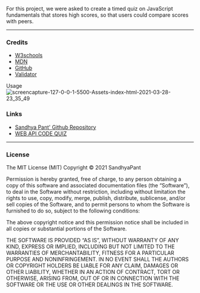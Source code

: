 For this project, we were asked to create a timed quiz on JavaScript fundamentals that stores high scores, so that users could compare scores with peers.



***
### __Credits__

- [W3schools](https://www.w3schools.com/)
- [MDN](https://developer.mozilla.org/en-US/docs/Web/CSS/CSS_Selectors)
- [GitHub](https://coding-boot-camp.github.io/full-stack/github/professional-readme-guide)
- [Validator](https://validator.w3.org/)


Usage
![screencapture-127-0-0-1-5500-Assets-index-html-2021-03-28-23_35_49](https://user-images.githubusercontent.com/79482141/112783991-85044400-901e-11eb-912c-027f01cd0391.png)



### __Links__
- [Sandhya Pant' Github Repository](https://github.com/spant179/Web-apis-code-quiz)
- [WEB API CODE QUIZ](https://spant179.github.io/Web-apis-code-quiz/Assets)




***
### __License__

The MIT License (MIT)
Copyright © 2021 SandhyaPant

Permission is hereby granted, free of charge, to any person obtaining a copy of this software and associated documentation files (the “Software”), to deal in the Software without restriction, including without limitation the rights to use, copy, modify, merge, publish, distribute, sublicense, and/or sell copies of the Software, and to permit persons to whom the Software is furnished to do so, subject to the following conditions:

The above copyright notice and this permission notice shall be included in all copies or substantial portions of the Software.

THE SOFTWARE IS PROVIDED “AS IS”, WITHOUT WARRANTY OF ANY KIND, EXPRESS OR IMPLIED, INCLUDING BUT NOT LIMITED TO THE WARRANTIES OF MERCHANTABILITY, FITNESS FOR A PARTICULAR PURPOSE AND NONINFRINGEMENT. IN NO EVENT SHALL THE AUTHORS OR COPYRIGHT HOLDERS BE LIABLE FOR ANY CLAIM, DAMAGES OR OTHER LIABILITY, WHETHER IN AN ACTION OF CONTRACT, TORT OR OTHERWISE, ARISING FROM, OUT OF OR IN CONNECTION WITH THE SOFTWARE OR THE USE OR OTHER DEALINGS IN THE SOFTWARE.

